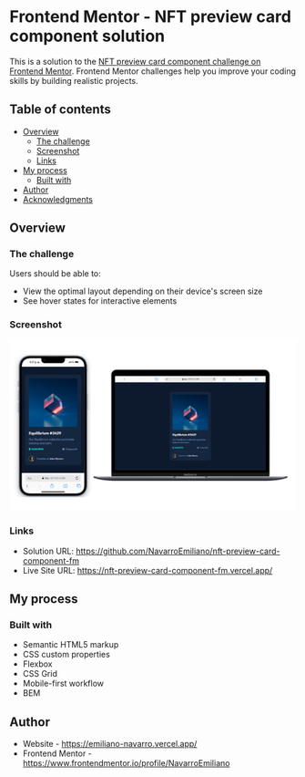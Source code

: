 # Frontend Mentor - NFT preview card component solution

This is a solution to the [NFT preview card component challenge on Frontend Mentor](https://www.frontendmentor.io/challenges/nft-preview-card-component-SbdUL_w0U). Frontend Mentor challenges help you improve your coding skills by building realistic projects. 

## Table of contents

- [Overview](#overview)
  - [The challenge](#the-challenge)
  - [Screenshot](#screenshot)
  - [Links](#links)
- [My process](#my-process)
  - [Built with](#built-with)
- [Author](#author)
- [Acknowledgments](#acknowledgments)

## Overview

### The challenge

Users should be able to:

- View the optimal layout depending on their device's screen size
- See hover states for interactive elements

### Screenshot

![](images/screenshot.jpg)

### Links

- Solution URL: https://github.com/NavarroEmiliano/nft-preview-card-component-fm
- Live Site URL: https://nft-preview-card-component-fm.vercel.app/

## My process

### Built with

- Semantic HTML5 markup
- CSS custom properties
- Flexbox
- CSS Grid
- Mobile-first workflow
- BEM

## Author

- Website - https://emiliano-navarro.vercel.app/
- Frontend Mentor - https://www.frontendmentor.io/profile/NavarroEmiliano
